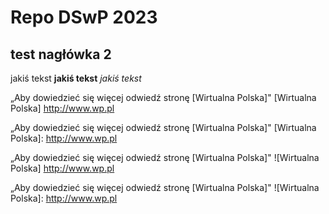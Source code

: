 # Repo DSwP 2023
## test nagłówka 2

jakiś tekst
**jakiś tekst**
_jakiś tekst_

„Aby dowiedzieć się więcej odwiedź stronę [Wirtualna Polska]" [Wirtualna Polska] http://www.wp.pl

„Aby dowiedzieć się więcej odwiedź stronę [Wirtualna Polska]" [Wirtualna Polska]: http://www.wp.pl

„Aby dowiedzieć się więcej odwiedź stronę [Wirtualna Polska]" ![Wirtualna Polska] http://www.wp.pl

„Aby dowiedzieć się więcej odwiedź stronę [Wirtualna Polska]" ![Wirtualna Polska]: http://www.wp.pl
